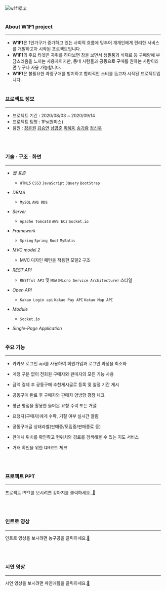 <br><br>
![w1f1로고](https://user-images.githubusercontent.com/63032810/101616526-ce6e5a80-3a52-11eb-88b9-1d4120ba2b27.PNG)
<br><br>


### About W1F1 project
---
  * **W1F1**은 1인가구가 증가하고 있는 사회적 흐름에 맞추어 개개인에게 편리한 서비스를 개발하고자 시작된 프로젝트입니다. 
  * **W1F1**의 주요 타겟은 자취를 하다보면 장을 보면서 생필품과 식재료 등 구매량에 부담스러움을 느끼는 사용자이지만, 동네 사람들과 공동으로 구매를 원하는 사람이라면 누구나 사용 가능합니다.
  * **W1F1**은 불필요한 과잉구매를 방지하고 합리적인 소비를 돕고자 시작된 프로젝트입니다.
<br><br>

### 프로젝트 정보
---
  * 프로젝트 기간 : 2020/08/03 ~ 2020/09/14
  * 프로젝트 팀명 : 1Ps(원피스)
  * 팀원 :
     [장윤원](https://github.com/zannew) 
     [김승연](https://github.com/nullsector12) 
     [남영준](https://github.com/YoungJoonNam)
     [박혜미](https://github.com/phm3241) 
     [송가람](https://github.com/NikkieS)
     [정신우](https://github.com/s1nwoo)

<br><br>
### 기술 · 구조 · 화면
---
  * _웹 표준_
    
    * `HTML5` `CSS3` `JavaScript` `JQuery` `BootStrap`
  
  * _DBMS_
    
    * `MySQL` `AWS RDS`
  
  * _Server_
    
    * `Apache Tomcat8` `AWS EC2` `Socket.io`
  
  * _Framework_
    
    * `Spring` `Spring Boot` `MyBatis`
  
  * _MVC model 2_
    
    * MVC 디자인 패턴을 적용한 모델2 구조
  
  * _REST API_
    
    * `RESTful API` 및 `MSA(Micro Service Architecture)` 스타일
  
  * _Open API_
    
    * `Kakao Login api` `Kakao Pay API` `Kakao Map API`
  
  * _Module_
    
    * `Socket.io` 
    
  * _Single-Page Application_
<br><br>

### 주요 기능
---
  * 카카오 로그인 api를 사용하여 회원가입과 로그인 과정을 최소화
  
  * 계정 구분 없이 전회원 구매자와 판매자의 모든 기능 사용
  
  * 금액 결제 후 공동구매 추천게시글로 등록 및 일정 기간 게시
  
  * 공동구매 완료 후 구매자와 판매자 양방향 평점 체크
  
  * 평균 평점을 활용한 들어온 요청 수락 또는 거절
  
  * 요청자(구매자)에게 수락, 거절 여부 실시간 알림
  
  * 공동구매글 상태라벨(판매중/모집중/판매종료 등)
  
  * 판매처 위치를 확인하고 현위치와 경로를 검색해볼 수 있는 지도 서비스
  
  * 거래 확인을 위한 QR코드 체크
 
 
 
<br><br>

### 프로젝트 PPT
---
[	&#128054;]: https://drive.google.com/file/d/1pnEI7jZiraI8AVrIT3Ag4OIGzJQ3VP1u/view?usp=sharing

프로젝트 PPT를 보시려면 강아지를 클릭하세요.[	&#128054;]

<br><br>
### 인트로 영상
---
[&#127936;]: https://drive.google.com/file/d/1eDWgJl35ToCkLxzEIbtKAqpMjCdmoGFM/view?usp=sharing

인트로 영상을 보시려면 농구공을 클릭하세요.[&#127936;]

<br><br>
### 시연 영상
---
[&#127821;]: https://drive.google.com/file/d/1Ikk78YjHcxs7xUFhIlDyxy3Gb8SPhzvI/view?usp=sharing

시연 영상을 보시려면 파인애플을 클릭하세요.[&#127821;]

<br><br>
